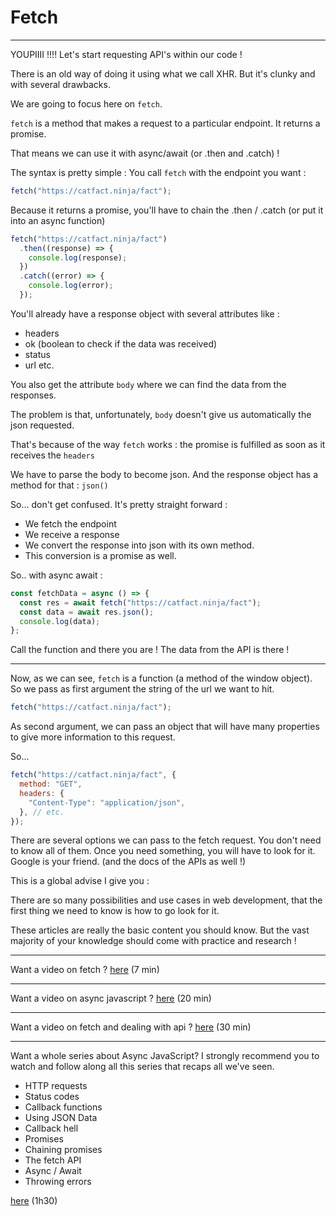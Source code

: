 # Fetch

---

YOUPIIII !!!! Let's start requesting API's within our code !

There is an old way of doing it using what we call XHR. But it's clunky and with several drawbacks.

We are going to focus here on `fetch`.

`fetch` is a method that makes a request to a particular endpoint. It returns a promise.

That means we can use it with async/await (or .then and .catch) !

The syntax is pretty simple : You call `fetch` with the endpoint you want :

```js
fetch("https://catfact.ninja/fact");
```

Because it returns a promise, you'll have to chain the .then / .catch (or put it into an async function)

```js
fetch("https://catfact.ninja/fact")
  .then((response) => {
    console.log(response);
  })
  .catch((error) => {
    console.log(error);
  });
```

You'll already have a response object with several attributes like :

- headers
- ok (boolean to check if the data was received)
- status
- url
  etc.

You also get the attribute `body` where we can find the data from the responses.

The problem is that, unfortunately, `body` doesn't give us automatically the json requested.

That's because of the way `fetch` works : the promise is fulfilled as soon as it receives the `headers`

We have to parse the body to become json. And the response object has a method for that : `json()`

So... don't get confused. It's pretty straight forward :

- We fetch the endpoint
- We receive a response
- We convert the response into json with its own method.
- This conversion is a promise as well.

So.. with async await :

```js
const fetchData = async () => {
  const res = await fetch("https://catfact.ninja/fact");
  const data = await res.json();
  console.log(data);
};
```

Call the function and there you are ! The data from the API is there !

---

Now, as we can see, `fetch` is a function (a method of the window object). So we pass as first argument the string of the url we want to hit.

```js
fetch("https://catfact.ninja/fact");
```

As second argument, we can pass an object that will have many properties to give more information to this request.

So...

```js
fetch("https://catfact.ninja/fact", {
  method: "GET",
  headers: {
    "Content-Type": "application/json",
  }, // etc.
});
```

There are several options we can pass to the fetch request. You don't need to know all of them. Once you need something, you will have to look for it. Google is your friend. (and the docs of the APIs as well !)

This is a global advise I give you :

There are so many possibilities and use cases in web development, that the first thing we need to know is how to go look for it.

These articles are really the basic content you should know. But the vast majority of your knowledge should come with practice and research !

---

Want a video on fetch ? [here](https://youtu.be/cuEtnrL9-H0?si=Cyp31j6XILkDocud) (7 min)

---

Want a video on async javascript ? [here](https://youtu.be/PoRJizFvM7s?si=7-J-8XkXHEXITI9Y) (20 min)

---

Want a video on fetch and dealing with api ? [here](https://youtu.be/Oive66jrwBs?si=uPBFaYS3ErwlAP-k) (30 min)

---

Want a whole series about Async JavaScript? I strongly recommend you to watch and follow along all this series that recaps all we've seen.

- HTTP requests
- Status codes
- Callback functions
- Using JSON Data
- Callback hell
- Promises
- Chaining promises
- The fetch API
- Async / Await
- Throwing errors

[here](https://youtube.com/playlist?list=PL4cUxeGkcC9jx2TTZk3IGWKSbtugYdrlu&si=1kgJh5Xetvuq-Xdd) (1h30)

